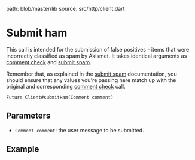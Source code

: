 path: blob/master/lib
source: src/http/client.dart

# Submit ham
This call is intended for the submission of false positives - items that were incorrectly classified as spam by Akismet. It takes identical arguments as [comment check](comment_check.md) and [submit spam](submit_spam.md).

Remember that, as explained in the [submit spam](submit_spam.md) documentation, you should ensure that any values you're passing here match up with the original and corresponding [comment check](comment_check.md) call.

```
Future Client#submitHam(Comment comment)
```

## Parameters
- `Comment comment`: the user message to be submitted.

## Example
